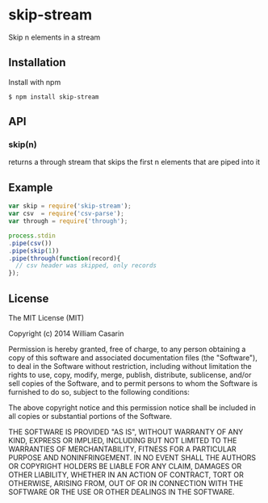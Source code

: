 
# skip-stream

  Skip n elements in a stream

## Installation

  Install with npm

    $ npm install skip-stream

## API

### skip(n)

returns a through stream that skips the first n elements that are
piped into it

## Example

```js
var skip = require('skip-stream');
var csv  = require('csv-parse');
var through = require('through');

process.stdin
.pipe(csv())
.pipe(skip(1))
.pipe(through(function(record){
  // csv header was skipped, only records
});
```

## License

  The MIT License (MIT)

  Copyright (c) 2014 William Casarin

  Permission is hereby granted, free of charge, to any person obtaining a copy
  of this software and associated documentation files (the "Software"), to deal
  in the Software without restriction, including without limitation the rights
  to use, copy, modify, merge, publish, distribute, sublicense, and/or sell
  copies of the Software, and to permit persons to whom the Software is
  furnished to do so, subject to the following conditions:

  The above copyright notice and this permission notice shall be included in
  all copies or substantial portions of the Software.

  THE SOFTWARE IS PROVIDED "AS IS", WITHOUT WARRANTY OF ANY KIND, EXPRESS OR
  IMPLIED, INCLUDING BUT NOT LIMITED TO THE WARRANTIES OF MERCHANTABILITY,
  FITNESS FOR A PARTICULAR PURPOSE AND NONINFRINGEMENT. IN NO EVENT SHALL THE
  AUTHORS OR COPYRIGHT HOLDERS BE LIABLE FOR ANY CLAIM, DAMAGES OR OTHER
  LIABILITY, WHETHER IN AN ACTION OF CONTRACT, TORT OR OTHERWISE, ARISING FROM,
  OUT OF OR IN CONNECTION WITH THE SOFTWARE OR THE USE OR OTHER DEALINGS IN
  THE SOFTWARE.
